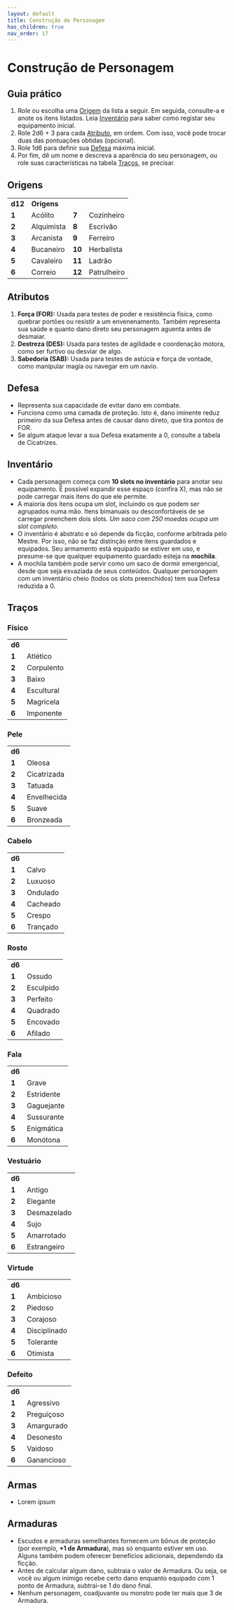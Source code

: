 ```yaml
---
layout: default
title: Construção de Personagem
has_children: true
nav_order: 17
---
```


# Construção de Personagem

## Guia prático

1. Role ou escolha uma [Origem](#origens) da lista a seguir. Em seguida, consulte-a e anote os itens listados. Leia [Inventário](#inventário) para saber como registar seu equipamento inicial.
1. Role 2d6 + 3 para cada [Atributo](#atributos), em ordem. Com isso, você pode trocar duas das pontuações obtidas (opcional).
1. Role 1d6 para definir sua [Defesa](#defesa) máxima inicial.
1. Por fim, dê um nome e descreva a aparência do seu personagem, ou role suas características na tabela [Traços](#traços), se precisar.

## Origens

|        |             |        |             |
|:-------|:------------|:-------|:------------|
| **d12**| **Origens** |        |             |
| **1**  | Acólito     | **7**  | Cozinheiro  |
| **2**  | Alquimista  | **8**  | Escrivão    |
| **3**  | Arcanista   | **9**  | Ferreiro    |
| **4**  | Bucaneiro   | **10** | Herbalista  |
| **5**  | Cavaleiro   | **11** | Ladrão      |
| **6**  | Correio     | **12** | Patrulheiro |

## Atributos

1. **Força (FOR):** Usada para testes de poder e resistência física, como quebrar portões ou resistir a um envenenamento. Também representa sua saúde e quanto dano direto seu personagem aguenta antes de desmaiar.
1. **Destreza (DES):** Usada para testes de agilidade e coordenação motora, como ser furtivo ou desviar de algo.
1. **Sabedoria (SAB):** Usada para testes de astúcia e força de vontade, como manipular magia ou navegar em um navio.

## Defesa

- Representa sua capacidade de evitar dano em combate.
- Funciona como uma camada de proteção. Isto é, dano iminente reduz primeiro da sua Defesa antes de causar dano direto, que tira pontos de FOR.
- Se algum ataque levar a sua Defesa exatamente a 0, consulte a tabela de Cicatrizes.

## Inventário

- Cada personagem começa com **10 slots no inventário** para anotar seu equipamento. É possível expandir esse espaço (confira X), mas não se pode carregar mais itens do que ele permite.
- A maioria dos itens ocupa um slot, incluindo os que podem ser agrupados numa mão. Itens bimanuais ou desconfortáveis de se carregar preenchem dois slots. _Um saco com 250 moedas ocupa um slot completo_.
- O inventário é abstrato e só depende da ficção, conforme arbitrada pelo Mestre. Por isso, não se faz distinção entre itens guardados e equipados. Seu armamento está equipado se estiver em uso, e presume-se que qualquer equipamento guardado esteja na **mochila**.
- A mochila também pode servir como um saco de dormir emergencial, desde que seja esvaziada de seus conteúdos. Qualquer personagem com um inventário cheio (todos os slots preenchidos) tem sua Defesa reduzida a 0.

## Traços

### Físico

|        |            |
|:-------|:-----------|
| **d6** |            |
| **1**  | Atlético   |
| **2**  | Corpulento |
| **3**  | Baixo      |
| **4**  | Escultural |
| **5**  | Magricela  |
| **6**  | Imponente  |

### Pele

|        |             |
|:-------|:------------|
| **d6** |             |
| **1**  | Oleosa      |
| **2**  | Cicatrizada |
| **3**  | Tatuada     |
| **4**  | Envelhecida |
| **5**  | Suave       |
| **6**  | Bronzeada   |

### Cabelo

|        |             |
|:-------|:------------|
| **d6** |             |
| **1**  | Calvo       |
| **2**  | Luxuoso     |
| **3**  | Ondulado    |
| **4**  | Cacheado    |
| **5**  | Crespo      |
| **6**  | Trançado    |

### Rosto

|        |             |
|:-------|:------------|
| **d6** |             |
| **1**  | Ossudo      |
| **2**  | Esculpido   |
| **3**  | Perfeito    |
| **4**  | Quadrado    |
| **5**  | Encovado    |
| **6**  | Afilado     |

### Fala

|        |             |
|:-------|:------------|
| **d6** |             |
| **1**  | Grave       |
| **2**  | Estridente  |
| **3**  | Gaguejante  |
| **4**  | Sussurante  |
| **5**  | Enigmática  |
| **6**  | Monótona    |

### Vestuário

|        |             |
|:-------|:------------|
| **d6** |             |
| **1**  | Antigo      |
| **2**  | Elegante    |
| **3**  | Desmazelado |
| **4**  | Sujo        |
| **5**  | Amarrotado  |
| **6**  | Estrangeiro |

### Virtude

|        |              |
|:-------|:-------------|
| **d6** |              |
| **1**  | Ambicioso    |
| **2**  | Piedoso      |
| **3**  | Corajoso     |
| **4**  | Disciplinado |
| **5**  | Tolerante    |
| **6**  | Otimista     |

### Defeito

|        |             |
|:-------|:------------|
| **d6** |             |
| **1**  | Agressivo   |
| **2**  | Preguiçoso  |
| **3**  | Amargurado  |
| **4**  | Desonesto   |
| **5**  | Vaidoso     |
| **6**  | Ganancioso  |

## Armas

- Lorem ipsum

## Armaduras

- Escudos e armaduras semelhantes fornecem um bônus de proteção (por exemplo, **+1 de Armadura**), mas só enquanto estiver em uso. Alguns também podem oferecer benefícios adicionais, dependendo da ficção.
- Antes de calcular algum dano, subtraia o valor de Armadura. Ou seja, se você ou algum inimigo recebe certo dano enquanto equipado com 1 ponto de Armadura, subtrai-se 1 do dano final.
- Nenhum personagem, coadjuvante ou monstro pode ter mais que 3 de Armadura.